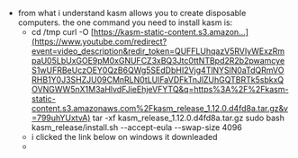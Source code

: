 - from what i understand kasm allows you to create disposable computers. the one command you need to install kasm is:
	- cd /tmp
	  curl -O [https://kasm-static-content.s3.amazon...](https://www.youtube.com/redirect?event=video_description&redir_token=QUFFLUhqazV5RVIyWExzRmpaU05LbUxGOE9pM0xGNUFCZ3xBQ3Jtc0ttNTBpd2R2b2pwamcyeS1wUFRBeUczOEY0QzB6QWg5SEdDbHI2Vjg4TlNYSlN0aTdQRmVORHB1Y0J3SHZJU09CMnRLN0tLUlFaVDFkTnJlZUhGQTBRTk5sbkxQOVNGWW5nX1M3aHlvdFJieEhjeVFYTQ&q=https%3A%2F%2Fkasm-static-content.s3.amazonaws.com%2Fkasm_release_1.12.0.d4fd8a.tar.gz&v=799uhYUxtvA)
	  tar -xf kasm_release_1.12.0.d4fd8a.tar.gz
	  sudo bash kasm_release/install.sh --accept-eula --swap-size 4096
	- i clicked the link below on windows it downleaded
	-
